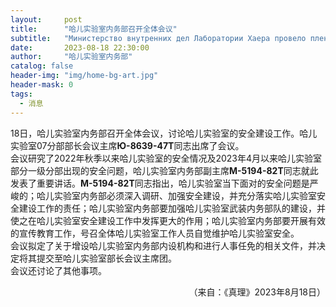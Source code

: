 ```yaml
---
layout:     post
title:      "哈儿实验室内务部召开全体会议"
subtitle:   "Министерство внутренних дел Лаборатории Хаера провело пленарное заседание"
date:       2023-08-18 22:30:00
author:     "哈儿实验室内务部"
catalog: false
header-img: "img/home-bg-art.jpg"
header-mask: 0
tags:
  - 消息
---
```


18日，哈儿实验室内务部召开全体会议，讨论哈儿实验室的安全建设工作。哈儿实验室07分部部长会议主席**Ю-8639-47Т**同志出席了会议。  
会议研究了2022年秋季以来哈儿实验室的安全情况及2023年4月以来哈儿实验室部分一级分部出现的安全问题，哈儿实验室内务部副主席**М-5194-82Т**同志就此发表了重要讲话。**М-5194-82Т**同志指出，哈儿实验室当下面对的安全问题是严峻的；哈儿实验室内务部必须深入调研、加强安全建设，并充分落实哈儿实验室安全建设工作的责任；哈儿实验室内务部要加强哈儿实验室武装内务部队的建设，并使之在哈儿实验室安全建设工作中发挥更大的作用；哈儿实验室内务部要开展有效的宣传教育工作，号召全体哈儿实验室工作人员自觉维护哈儿实验室安全。  
会议拟定了关于增设哈儿实验室内务部内设机构和进行人事任免的相关文件，并决定将其提交至哈儿实验室部长会议主席团。  
会议还讨论了其他事项。
<div style="text-align: right">（来自：《真理》2023年8月18日）</div>